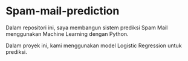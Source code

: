 # Spam-mail-prediction

Dalam repositori ini, saya membangun sistem prediksi Spam Mail menggunakan Machine Learning dengan Python.

Dalam proyek ini, kami menggunakan model Logistic Regression untuk prediksi.
